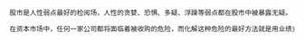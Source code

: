 ```bash
股市是人性弱点最好的检阅场，人性的贪婪、恐惧、多疑、浮躁等弱点都在股市中被暴露无疑。
```
```bash
在资本市场中，任何一家公司都将面临着被收购的危险，而化解这种危险的最好方法就是用业绩支撑起自己的股价。
```